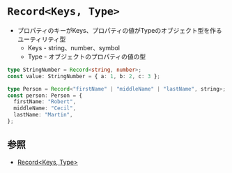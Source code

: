 # `Record<Keys, Type>`
- プロパティのキーがKeys、プロパティの値がTypeのオブジェクト型を作るユーティリティ型
  - Keys - string、number、symbol
  - Type - オブジェクトのプロパティの値の型

```ts
type StringNumber = Record<string, number>;
const value: StringNumber = { a: 1, b: 2, c: 3 };

type Person = Record<"firstName" | "middleName" | "lastName", string>;
const person: Person = {
  firstName: "Robert",
  middleName: "Cecil",
  lastName: "Martin",
};
```

## 参照
- [Record<Keys, Type>](https://typescriptbook.jp/reference/type-reuse/utility-types/record)
